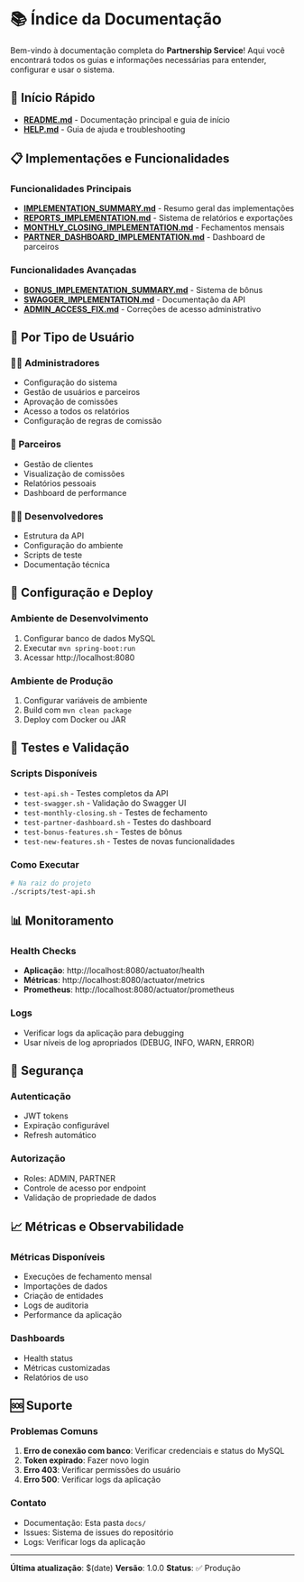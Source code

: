 # 📚 Índice da Documentação

Bem-vindo à documentação completa do **Partnership Service**! Aqui você encontrará todos os guias e informações necessárias para entender, configurar e usar o sistema.

## 🚀 Início Rápido

- **[README.md](README.md)** - Documentação principal e guia de início
- **[HELP.md](HELP.md)** - Guia de ajuda e troubleshooting

## 📋 Implementações e Funcionalidades

### Funcionalidades Principais
- **[IMPLEMENTATION_SUMMARY.md](IMPLEMENTATION_SUMMARY.md)** - Resumo geral das implementações
- **[REPORTS_IMPLEMENTATION.md](REPORTS_IMPLEMENTATION.md)** - Sistema de relatórios e exportações
- **[MONTHLY_CLOSING_IMPLEMENTATION.md](MONTHLY_CLOSING_IMPLEMENTATION.md)** - Fechamentos mensais
- **[PARTNER_DASHBOARD_IMPLEMENTATION.md](PARTNER_DASHBOARD_IMPLEMENTATION.md)** - Dashboard de parceiros

### Funcionalidades Avançadas
- **[BONUS_IMPLEMENTATION_SUMMARY.md](BONUS_IMPLEMENTATION_SUMMARY.md)** - Sistema de bônus
- **[SWAGGER_IMPLEMENTATION.md](SWAGGER_IMPLEMENTATION.md)** - Documentação da API
- **[ADMIN_ACCESS_FIX.md](ADMIN_ACCESS_FIX.md)** - Correções de acesso administrativo

## 🎯 Por Tipo de Usuário

### 👨‍💼 Administradores
- Configuração do sistema
- Gestão de usuários e parceiros
- Aprovação de comissões
- Acesso a todos os relatórios
- Configuração de regras de comissão

### 🤝 Parceiros
- Gestão de clientes
- Visualização de comissões
- Relatórios pessoais
- Dashboard de performance

### 👨‍💻 Desenvolvedores
- Estrutura da API
- Configuração do ambiente
- Scripts de teste
- Documentação técnica

## 🔧 Configuração e Deploy

### Ambiente de Desenvolvimento
1. Configurar banco de dados MySQL
2. Executar `mvn spring-boot:run`
3. Acessar http://localhost:8080

### Ambiente de Produção
1. Configurar variáveis de ambiente
2. Build com `mvn clean package`
3. Deploy com Docker ou JAR

## 🧪 Testes e Validação

### Scripts Disponíveis
- `test-api.sh` - Testes completos da API
- `test-swagger.sh` - Validação do Swagger UI
- `test-monthly-closing.sh` - Testes de fechamento
- `test-partner-dashboard.sh` - Testes do dashboard
- `test-bonus-features.sh` - Testes de bônus
- `test-new-features.sh` - Testes de novas funcionalidades

### Como Executar
```bash
# Na raiz do projeto
./scripts/test-api.sh
```

## 📊 Monitoramento

### Health Checks
- **Aplicação**: http://localhost:8080/actuator/health
- **Métricas**: http://localhost:8080/actuator/metrics
- **Prometheus**: http://localhost:8080/actuator/prometheus

### Logs
- Verificar logs da aplicação para debugging
- Usar níveis de log apropriados (DEBUG, INFO, WARN, ERROR)

## 🔐 Segurança

### Autenticação
- JWT tokens
- Expiração configurável
- Refresh automático

### Autorização
- Roles: ADMIN, PARTNER
- Controle de acesso por endpoint
- Validação de propriedade de dados

## 📈 Métricas e Observabilidade

### Métricas Disponíveis
- Execuções de fechamento mensal
- Importações de dados
- Criação de entidades
- Logs de auditoria
- Performance da aplicação

### Dashboards
- Health status
- Métricas customizadas
- Relatórios de uso

## 🆘 Suporte

### Problemas Comuns
1. **Erro de conexão com banco**: Verificar credenciais e status do MySQL
2. **Token expirado**: Fazer novo login
3. **Erro 403**: Verificar permissões do usuário
4. **Erro 500**: Verificar logs da aplicação

### Contato
- Documentação: Esta pasta `docs/`
- Issues: Sistema de issues do repositório
- Logs: Verificar logs da aplicação

---

**Última atualização**: $(date)
**Versão**: 1.0.0
**Status**: ✅ Produção
